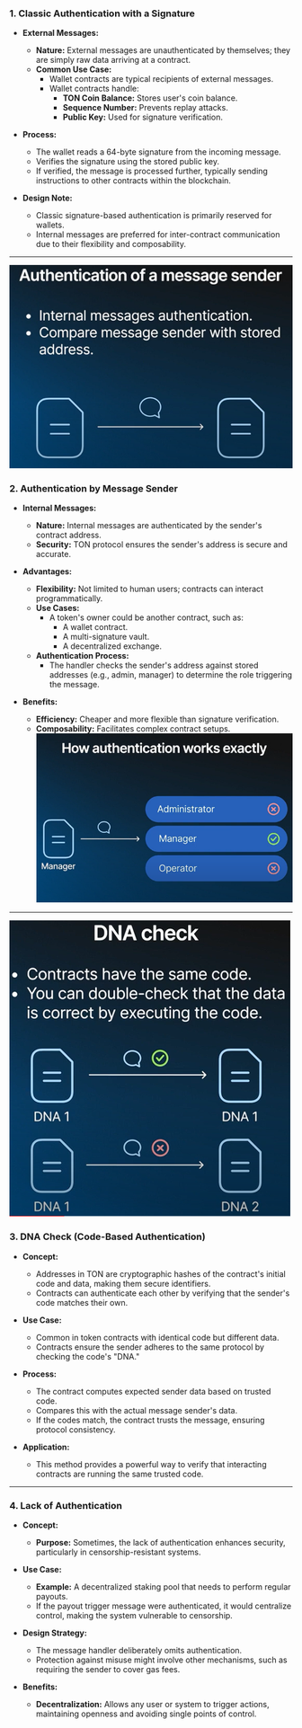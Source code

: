 ### **1\. Classic Authentication with a Signature**

-   **External Messages:**

    -   **Nature:** External messages are unauthenticated by themselves; they are simply raw data arriving at a contract.
    -   **Common Use Case:**
        -   Wallet contracts are typical recipients of external messages.
        -   Wallet contracts handle:
            -   **TON Coin Balance:** Stores user's coin balance.
            -   **Sequence Number:** Prevents replay attacks.
            -   **Public Key:** Used for signature verification.
-   **Process:**

    -   The wallet reads a 64-byte signature from the incoming message.
    -   Verifies the signature using the stored public key.
    -   If verified, the message is processed further, typically sending instructions to other contracts within the blockchain.
-   **Design Note:**

    -   Classic signature-based authentication is primarily reserved for wallets.
    -   Internal messages are preferred for inter-contract communication due to their flexibility and composability.

* * * *
![alt text](image-21.png)
### **2\. Authentication by Message Sender**

-   **Internal Messages:**

    -   **Nature:** Internal messages are authenticated by the sender's contract address.
    -   **Security:** TON protocol ensures the sender's address is secure and accurate.
-   **Advantages:**

    -   **Flexibility:** Not limited to human users; contracts can interact programmatically.
    -   **Use Cases:**
        -   A token's owner could be another contract, such as:
            -   A wallet contract.
            -   A multi-signature vault.
            -   A decentralized exchange.
    -   **Authentication Process:**
        -   The handler checks the sender's address against stored addresses (e.g., admin, manager) to determine the role triggering the message.
-   **Benefits:**

    -   **Efficiency:** Cheaper and more flexible than signature verification.
    -   **Composability:** Facilitates complex contract setups.
![alt text](image-22.png)
* * * *

![alt text](image-23.png)
### **3\. DNA Check (Code-Based Authentication)**

-   **Concept:**

    -   Addresses in TON are cryptographic hashes of the contract's initial code and data, making them secure identifiers.
    -   Contracts can authenticate each other by verifying that the sender's code matches their own.
-   **Use Case:**

    -   Common in token contracts with identical code but different data.
    -   Contracts ensure the sender adheres to the same protocol by checking the code's "DNA."
-   **Process:**

    -   The contract computes expected sender data based on trusted code.
    -   Compares this with the actual message sender's data.
    -   If the codes match, the contract trusts the message, ensuring protocol consistency.
-   **Application:**

    -   This method provides a powerful way to verify that interacting contracts are running the same trusted code.

* * * *

### **4\. Lack of Authentication**

-   **Concept:**

    -   **Purpose:** Sometimes, the lack of authentication enhances security, particularly in censorship-resistant systems.
-   **Use Case:**

    -   **Example:** A decentralized staking pool that needs to perform regular payouts.
    -   If the payout trigger message were authenticated, it would centralize control, making the system vulnerable to censorship.
-   **Design Strategy:**

    -   The message handler deliberately omits authentication.
    -   Protection against misuse might involve other mechanisms, such as requiring the sender to cover gas fees.
-   **Benefits:**

    -   **Decentralization:** Allows any user or system to trigger actions, maintaining openness and avoiding single points of control.